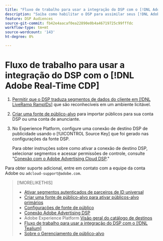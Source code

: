 ```yaml
---
title: "Fluxo de trabalho para usar a integração do DSP com o [!DNL Adobe] [!DNL Real-time CDP]"
description: "Saiba como habilitar o DSP para assimilar seus [!DNL Adobe] [!DNL Real-time CDP] segmentos primários."
feature: DSP Audiences
source-git-commit: fb42e4aacaf0ea22890e0b4a46719725c99fffdc
workflow-type: tm+mt
source-wordcount: '143'
ht-degree: 0%

---
```


# Fluxo de trabalho para usar a integração do DSP com o [!DNL Adobe Real-Time CDP]

1. [Permitir que o DSP traduza segmentos de dados do cliente em [!DNL LiveRamp RampIDs]](source-universal-id.md) que são reconhecíveis em um ambiente licitável.<!-- I don't think I need this here: This requires DSP account-level and campaign-level settings to enable segment sharing with [!DNL LiveRamp], which will translate customer data to [!DNL RampIDs] to create targetable segments. Your Adobe Account Team will perform this configuration. -->

1. [Criar uma fonte de público-alvo](source-create.md) para importar públicos para sua conta DSP ou uma conta de anunciante.

1. No Experience Platform, configure uma conexão de destino DSP de publicidade usando o [!UICONTROL Source Key] que foi gerado nas configurações da fonte DSP.

   Para obter instruções sobre como ativar a conexão de destino DSP, selecionar segmentos e acessar permissões de controle, consulte &quot;[Conexão com o Adobe Advertising Cloud DSP](https://experienceleague.adobe.com/docs/experience-platform/destinations/catalog/advertising/adobe-advertising-cloud-connection.html).&quot;

Para obter suporte adicional, entre em contato com a equipe da conta Adobe ou `adcloud-support@adobe.com`.


>[!MORELIKETHIS]
>
>* [Ativar segmentos autenticados de parceiros de ID universal](source-universal-id.md)
>* [Criar uma fonte de público-alvo para ativar públicos-alvo primários](source-create.md)
>* [Configurações de fonte de público](source-settings.md)
>* [Conexão Adobe Advertising DSP](https://experienceleague.adobe.com/docs/experience-platform/destinations/catalog/advertising/adobe-advertising-cloud-connection.html)
>* Adobe Experience Platform [Visão geral do catálogo de destinos](https://experienceleague.adobe.com/docs/experience-platform/destinations/catalog/overview.html)
>* [Fluxo de trabalho para usar a integração do DSP com o [!DNL Tealium]](/help/dsp/audiences/sources/source-tealium.md)
>* [Sobre o Gerenciamento de público-alvo](/help/dsp/audiences/audience-about.md)
